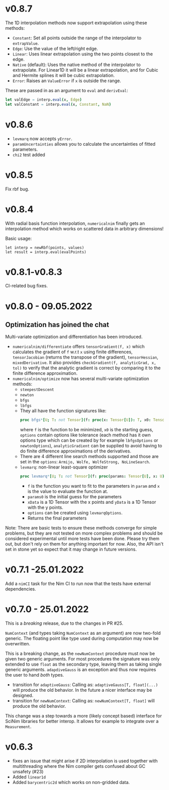 # v0.8.7
The 1D interpolation methods now support extrapolation using these methods:
- `Constant`: Set all points outside the range of the interpolator to `extrapValue`.
- `Edge`: Use the value of the left/right edge.
- `Linear`: Uses linear extrapolation using the two points closest to the edge.
- `Native` (default): Uses the native method of the interpolator to extrapolate. For Linear1D it will be a linear extrapolation, and for Cubic and Hermite splines it will be cubic extrapolation.
- `Error`: Raises an `ValueError` if `x` is outside the range. 

These are passed in as an argument to `eval` and `derivEval`:
```nim
let valEdge = interp.eval(x, Edge)
let valConstant = interp.eval(x, Constant, NaN)
```

# v0.8.6
- `levmarq` now accepts `yError`.
- `paramUncertainties` allows you to calculate the uncertainties of fitted parameters.
- `chi2` test added

# v0.8.5
Fix rbf bug.

# v0.8.4
With radial basis function interpolation, `numericalnim` finally gets an interpolation method which works on scattered data in arbitrary dimensions!

Basic usage:
```
let interp = newRbf(points, values)
let result = interp.eval(evalPoints)
```

# v0.8.1-v0.8.3
CI-related bug fixes.

# v0.8.0 - 09.05.2022
## Optimization has joined the chat
Multi-variate optimization and differentiation has been introduced.

- `numericalnim/differentiate` offers `tensorGradient(f, x)` which calculates the gradient of `f` w.r.t `x` using finite differences, `tensorJacobian` (returns the transpose of the gradient), `tensorHessian`, `mixedDerivative`. It also provides `checkGradient(f, analyticGrad, x, tol)` to verify that the analytic gradient is correct by comparing it to the finite difference approximation.
- `numericalnim/optimize` now has several multi-variate optimization methods:
  - `steepestDescent`
  - `newton`
  - `bfgs`
  - `lbfgs`
  - They all have the function signatures like:
    ```nim
    proc bfgs*[U; T: not Tensor](f: proc(x: Tensor[U]): T, x0: Tensor[U], options: OptimOptions[U, StandardOptions] = bfgsOptions[U](), analyticGradient: proc(x: Tensor[U]): Tensor[T] = nil): Tensor[U]
    ```
    where `f` is the function to be minimized, `x0` is the starting guess, `options` contain options like tolerance (each method has it own options type which can be created by for example `lbfgsOptions` or `newtonOptions`), `analyticGradient` can be supplied to avoid having to do finite difference approximations of the derivatives.
  - There are 4 different line search methods supported and those are set in the `options`: `Armijo, Wolfe, WolfeStrong, NoLineSearch`.
  - `levmarq`: non-linear least-square optimizer
    ```nim
    proc levmarq*[U; T: not Tensor](f: proc(params: Tensor[U], x: U): T, params0: Tensor[U], xData: Tensor[U], yData: Tensor[T], options: OptimOptions[U, LevmarqOptions[U]] = levmarqOptions[U]()): Tensor[U]
    ```
    - `f` is the function you want to fit to the parameters in `param` and `x` is the value to evaluate the function at. 
    - `params0` is the initial guess for the parameters
    - `xData` is a 1D Tensor with the x points and `yData` is a 1D Tensor with the y points.
    - `options` can be created using `levmarqOptions`.
    - Returns the final parameters
  

Note: There are basic tests to ensure these methods converge for simple problems, but they are not tested on more complex problems and should be considered experimental until more tests have been done. Please try them out, but don't rely on them for anything important for now. Also, the API isn't set in stone yet so expect that it may change in future versions.


# v0.7.1 -25.01.2022

Add a `nimCI` task for the Nim CI to run now that the tests have external dependencies.

# v0.7.0 - 25.01.2022

This is a *breaking* release, due to the changes in PR #25.

`NumContext` (and types taking `NumContext` as an argument) are now
two-fold generic. The floating point like type used during
computation may now be overwritten.

This is a breaking change, as the `newNumContext` procedure must now
be given two generic arguments. For most procedures the signature
was only extended to use `float` as the secondary type, leaving them
as taking single generic arguments.
`adapdiveGauss` is an exception and thus now requires the user to
hand *both* types.

- transition for `adaptiveGauss`:
  Calling as: `adaptiveGauss[T, float](...)` will produce the old
  behavior. In the future a nicer interface may be designed.
- transition for `newNumContext`:
  Calling as: `newNumContext[T, float]` will produce the old behavior.

This change was a step towards a more (likely concept based) interface
for SciNim libraries for better interop. It allows for example to
integrate over a `Measurement`.

# v0.6.3

- fixes an issue that might arise if 2D interpolation is used together
  with multithreading where the Nim compiler gets confused about GC
  unsafety (#23)
- Added `linear1d`
- Added `barycentric2d` which works on non-gridded data.
